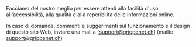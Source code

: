Facciamo del nostro meglio per essere attenti alla facilità d'uso, all'accessibilità, alla qualità e alla reperibilità delle informazioni online.

In caso di domande, commenti e suggerimenti sul funzionamento e il design di questo sito Web, inviare una mail a [support@grippenet.ch] (mailto: support@grippenet.ch)
